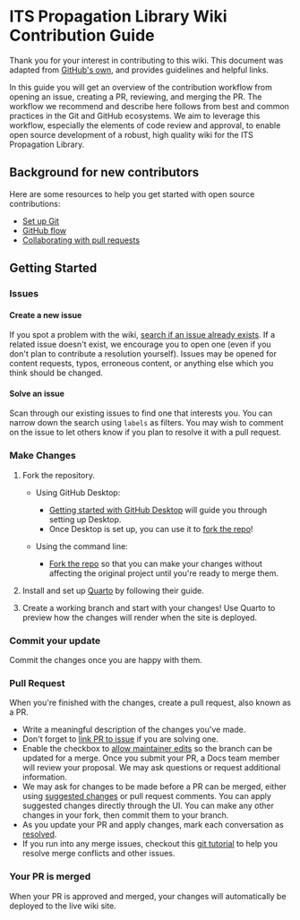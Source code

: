 # ITS Propagation Library Wiki Contribution Guide

Thank you for your interest in contributing to this wiki. This document was adapted
from [GitHub's own](https://github.com/github/docs/blob/main/.github/CONTRIBUTING.md),
and provides guidelines and helpful links.

In this guide you will get an overview of the contribution workflow from opening
an issue, creating a PR, reviewing, and merging the PR. The workflow we recommend
and describe here follows from best and common practices in the Git and GitHub
ecosystems. We aim to leverage this workflow, especially the elements of code review
and approval, to enable open source development of a robust, high quality wiki for
the ITS Propagation Library.

## Background for new contributors

Here are some resources to help you get started with open source contributions:

- [Set up Git](https://docs.github.com/en/get-started/getting-started-with-git/set-up-git)
- [GitHub flow](https://docs.github.com/en/get-started/using-github/github-flow)
- [Collaborating with pull requests](https://docs.github.com/en/github/collaborating-with-pull-requests)

## Getting Started

### Issues

#### Create a new issue

If you spot a problem with the wiki,
[search if an issue already exists](https://docs.github.com/en/github/searching-for-information-on-github/searching-on-github/searching-issues-and-pull-requests#search-by-the-title-body-or-comments).
If a related issue doesn't exist, we encourage you to open one (even if you don't
plan to contribute a resolution yourself). Issues may be opened for content requests,
typos, erroneous content, or anything else which you think should be changed.

#### Solve an issue

Scan through our existing issues to find one that interests you. You can narrow
down the search using `labels` as filters. You may wish to comment on the issue
to let others know if you plan to resolve it with a pull request.

### Make Changes

1. Fork the repository.
    - Using GitHub Desktop:
      - [Getting started with GitHub Desktop](https://docs.github.com/en/desktop/installing-and-configuring-github-desktop/getting-started-with-github-desktop)
      will guide you through setting up Desktop.
      - Once Desktop is set up, you can use it to [fork the repo](https://docs.github.com/en/desktop/contributing-and-collaborating-using-github-desktop/cloning-and-forking-repositories-from-github-desktop)!

    - Using the command line:
      - [Fork the repo](https://docs.github.com/en/github/getting-started-with-github/fork-a-repo#fork-an-example-repository)
      so that you can make your changes without affecting the original project until
      you're ready to merge them.

1. Install and set up [Quarto](https://quarto.org/docs/get-started/) by following
their guide.

1. Create a working branch and start with your changes! Use Quarto to preview how
the changes will render when the site is deployed.

### Commit your update

Commit the changes once you are happy with them.

### Pull Request

When you're finished with the changes, create a pull request, also known as a PR.

- Write a meaningful description of the changes you've made.
- Don't forget to [link PR to issue](https://docs.github.com/en/issues/tracking-your-work-with-issues/linking-a-pull-request-to-an-issue)
if you are solving one.
- Enable the checkbox to [allow maintainer edits](https://docs.github.com/en/github/collaborating-with-issues-and-pull-requests/allowing-changes-to-a-pull-request-branch-created-from-a-fork)
so the branch can be updated for a merge.
Once you submit your PR, a Docs team member will review your proposal. We may ask
questions or request additional information.
- We may ask for changes to be made before a PR can be merged, either using
[suggested changes](https://docs.github.com/en/github/collaborating-with-issues-and-pull-requests/incorporating-feedback-in-your-pull-request)
or pull request comments. You can apply suggested changes directly through the UI.
You can make any other changes in your fork, then commit them to your branch.
- As you update your PR and apply changes, mark each conversation as [resolved](https://docs.github.com/en/github/collaborating-with-issues-and-pull-requests/commenting-on-a-pull-request#resolving-conversations).
- If you run into any merge issues, checkout this
[git tutorial](https://github.com/skills/resolve-merge-conflicts) to help you
resolve merge conflicts and other issues.

### Your PR is merged

When your PR is approved and merged, your changes will automatically be deployed
to the live wiki site.
